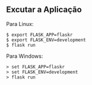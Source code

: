 ## Excutar a Aplicação
Para Linux:
```
$ export FLASK_APP=flaskr
$ export FLASK_ENV=development
$ flask run
```

Para Windows:
````
> set FLASK_APP=flaskr
> set FLASK_ENV=development
> flask run
````